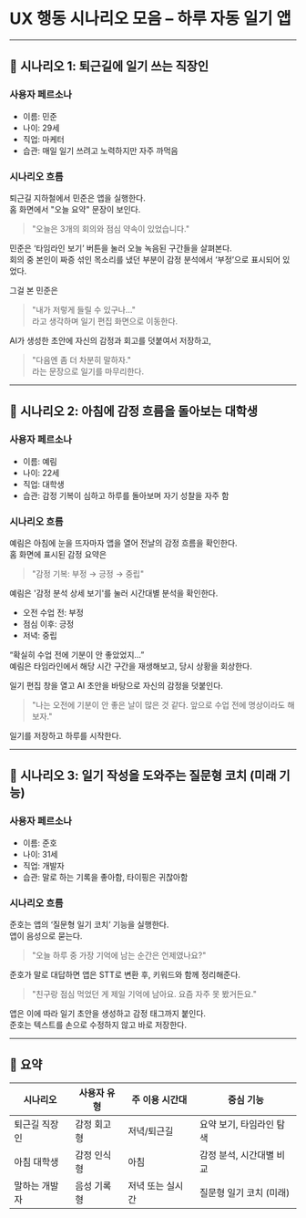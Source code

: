 # UX 행동 시나리오 모음 – 하루 자동 일기 앱
---

## 📘 시나리오 1: 퇴근길에 일기 쓰는 직장인

### 사용자 페르소나
- 이름: 민준
- 나이: 29세
- 직업: 마케터
- 습관: 매일 일기 쓰려고 노력하지만 자주 까먹음

### 시나리오 흐름
퇴근길 지하철에서 민준은 앱을 실행한다.  
홈 화면에서 "오늘 요약" 문장이 보인다.  
> "오늘은 3개의 회의와 점심 약속이 있었습니다."

민준은 ‘타임라인 보기’ 버튼을 눌러 오늘 녹음된 구간들을 살펴본다.  
회의 중 본인이 짜증 섞인 목소리를 냈던 부분이 감정 분석에서 ‘부정’으로 표시되어 있었다.

그걸 본 민준은  
> "내가 저렇게 들릴 수 있구나…"  
라고 생각하며 일기 편집 화면으로 이동한다.

AI가 생성한 초안에 자신의 감정과 회고를 덧붙여서 저장하고,  
> "다음엔 좀 더 차분히 말하자."  
라는 문장으로 일기를 마무리한다.

---

## 📗 시나리오 2: 아침에 감정 흐름을 돌아보는 대학생

### 사용자 페르소나
- 이름: 예림
- 나이: 22세
- 직업: 대학생
- 습관: 감정 기복이 심하고 하루를 돌아보며 자기 성찰을 자주 함

### 시나리오 흐름
예림은 아침에 눈을 뜨자마자 앱을 열어 전날의 감정 흐름을 확인한다.  
홈 화면에 표시된 감정 요약은  
> "감정 기복: 부정 → 긍정 → 중립"

예림은 '감정 분석 상세 보기'를 눌러 시간대별 분석을 확인한다.  
- 오전 수업 전: 부정
- 점심 이후: 긍정
- 저녁: 중립

“확실히 수업 전에 기분이 안 좋았었지...”  
예림은 타임라인에서 해당 시간 구간을 재생해보고, 당시 상황을 회상한다.

일기 편집 창을 열고 AI 초안을 바탕으로 자신의 감정을 덧붙인다.  
> "나는 오전에 기분이 안 좋은 날이 많은 것 같다. 앞으로 수업 전에 명상이라도 해보자."

일기를 저장하고 하루를 시작한다.

---

## 📙 시나리오 3: 일기 작성을 도와주는 질문형 코치 (미래 기능)

### 사용자 페르소나
- 이름: 준호
- 나이: 31세
- 직업: 개발자
- 습관: 말로 하는 기록을 좋아함, 타이핑은 귀찮아함

### 시나리오 흐름
준호는 앱의 ‘질문형 일기 코치’ 기능을 실행한다.  
앱이 음성으로 묻는다.  
> "오늘 하루 중 가장 기억에 남는 순간은 언제였나요?"

준호가 말로 대답하면 앱은 STT로 변환 후, 키워드와 함께 정리해준다.

> "친구랑 점심 먹었던 게 제일 기억에 남아요. 요즘 자주 못 봤거든요."

앱은 이에 따라 일기 초안을 생성하고 감정 태그까지 붙인다.  
준호는 텍스트를 손으로 수정하지 않고 바로 저장한다.

---

## 📝 요약

| 시나리오 | 사용자 유형 | 주 이용 시간대 | 중심 기능 |
|----------|--------------|----------------|------------|
| 퇴근길 직장인 | 감정 회고형 | 저녁/퇴근길 | 요약 보기, 타임라인 탐색 |
| 아침 대학생 | 감정 인식형 | 아침 | 감정 분석, 시간대별 비교 |
| 말하는 개발자 | 음성 기록형 | 저녁 또는 실시간 | 질문형 일기 코치 (미래) |


